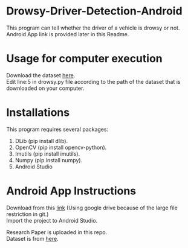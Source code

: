 # Drowsy-Driver-Detection-Android  
This program can tell whether the driver of a vehicle is drowsy or not.  
Android App link is provided later in this Readme.  
# Usage for computer execution  
Download the dataset <a href="https://drive.google.com/file/d/1sevw_jutzsbQV0Fo4sr9mc__Yvi2PSDP/view?usp=sharing">here</a>.  
Edit line:5 in drowsy.py file according to the path of the dataset that is downloaded on your computer.
# Installations  
This program requires several packages:  
1. DLib (pip install dlib).  
2. OpenCV (pip install opencv-python).
3. Imutils (pip install imutils).  
4. Numpy (pip install numpy).  
5. Android Studio
# Android App Instructions  
Download from this <a href="https://drive.google.com/open?id=1Td5ZwZM4kKMb_AZ5Es4AJjHE744ygo3D">link</a> (Using google drive because of the large file restriction in git.)  
Import the project to Android Studio.  



Research Paper is uploaded in this repo.  
Dataset is from <a href="https://ibug.doc.ic.ac.uk/resources/facial-point-annotations">here</a>.
